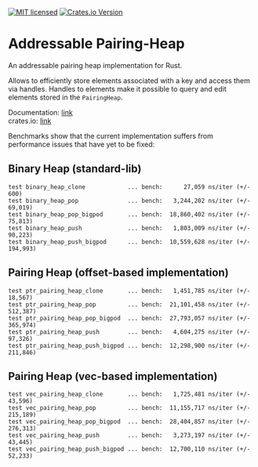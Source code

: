 [![MIT licensed](https://img.shields.io/badge/license-MIT-blue.svg)](./LICENSE)
[![Crates.io Version](https://img.shields.io/crates/v/addressable-pairing-heap.svg)](https://crates.io/crates/addressable-pairing-heap)

Addressable Pairing-Heap
========================

An addressable pairing heap implementation for Rust.  

Allows to efficiently store elements associated with a key and access them via handles.
Handles to elements make it possible to query and edit elements stored in the `PairingHeap`.  

Documentation: [link](https://docs.rs/addressable-pairing-heap)  
crates.io: [link](https://crates.io/crates/addressable-pairing-heap)

Benchmarks show that the current implementation suffers from performance issues that have yet to be fixed:

## Binary Heap (standard-lib)
```
test binary_heap_clone            ... bench:      27,059 ns/iter (+/- 600)
test binary_heap_pop              ... bench:   3,244,202 ns/iter (+/- 69,019)
test binary_heap_pop_bigpod       ... bench:  18,860,402 ns/iter (+/- 75,813)
test binary_heap_push             ... bench:   1,803,009 ns/iter (+/- 90,223)
test binary_heap_push_bigpod      ... bench:  10,559,628 ns/iter (+/- 194,993)
```

## Pairing Heap (offset-based implementation)
```
test ptr_pairing_heap_clone       ... bench:   1,451,785 ns/iter (+/- 18,567)
test ptr_pairing_heap_pop         ... bench:  21,101,458 ns/iter (+/- 512,387)
test ptr_pairing_heap_pop_bigpod  ... bench:  27,793,057 ns/iter (+/- 365,974)
test ptr_pairing_heap_push        ... bench:   4,604,275 ns/iter (+/- 97,326)
test ptr_pairing_heap_push_bigpod ... bench:  12,298,900 ns/iter (+/- 211,846)
```

## Pairing Heap (vec-based implementation)
```
test vec_pairing_heap_clone       ... bench:   1,725,481 ns/iter (+/- 43,596)
test vec_pairing_heap_pop         ... bench:  11,155,717 ns/iter (+/- 215,189)
test vec_pairing_heap_pop_bigpod  ... bench:  28,404,857 ns/iter (+/- 276,313)
test vec_pairing_heap_push        ... bench:   3,273,197 ns/iter (+/- 43,445)
test vec_pairing_heap_push_bigpod ... bench:  12,700,110 ns/iter (+/- 52,233)
```
